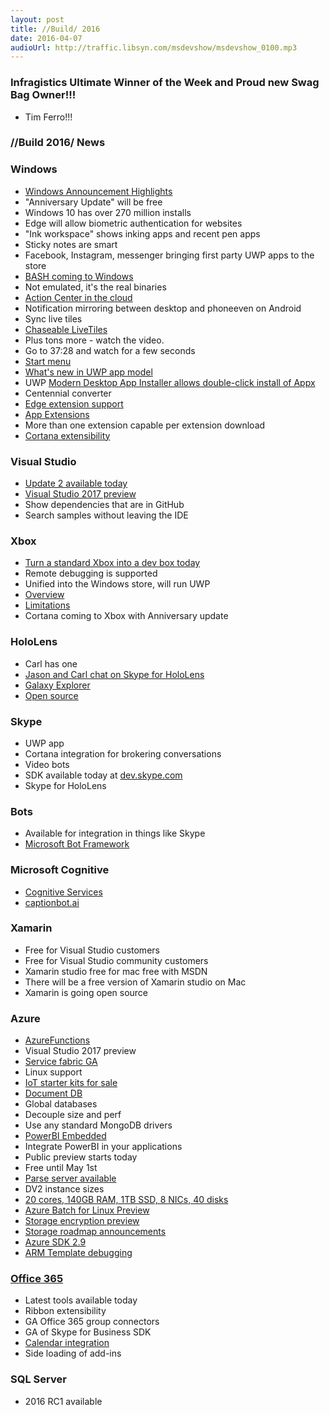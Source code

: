 ```yaml
---
layout: post
title: //Build/ 2016
date: 2016-04-07
audioUrl: http://traffic.libsyn.com/msdevshow/msdevshow_0100.mp3
---
```


### Infragistics Ultimate Winner of the Week and Proud new Swag Bag Owner!!!

 - Tim Ferro!!!

### //Build 2016/ News

### Windows

 - [Windows Announcement Highlights](https://www.youtube.com/watch?v=_8tEE2a6M0U)
 - "Anniversary Update" will be free
 - Windows 10 has over 270 million installs
 - Edge will allow biometric authentication for websites
 - "Ink workspace" shows inking apps and recent pen apps
 - Sticky notes are smart
 - Facebook, Instagram, messenger bringing first party UWP apps to the store
 - [BASH coming to Windows](https://blogs.windows.com/buildingapps/2016/03/30/run-bash-on-ubuntu-on-windows/)
  - Not emulated, it's the real binaries
 - [Action Center in the cloud](https://channel9.msdn.com/Events/Build/2016/B871)
  - Notification mirroring between desktop and phoneeven on Android
  - Sync live tiles
 - [Chaseable LiveTiles](https://channel9.msdn.com/events/Build/2016/B803)
  - Plus tons more - watch the video.
  - Go to 37:28 and watch for a few seconds
 - [Start menu](https://twitter.com/JenMsft/status/716844501789069312/photo/1)
 - [What's new in UWP app model](https://channel9.msdn.com/Events/Build/2016/B809)
 - UWP [Modern Desktop App Installer allows double-click install of Appx](https://channel9.msdn.com/Events/Build/2016/B809)
  - Centennial converter
 - [Edge extension support](https://developer.microsoft.com/en-us/microsoft-edge/extensions/)
 - [App Extensions](https://channel9.msdn.com/Events/Build/2016/B808)
  - More than one extension capable per extension download
 - [Cortana extensibility](https://channel9.msdn.com/Events/Build/2016/B834?ocid=player)

### Visual Studio

 - [Update 2 available today](https://blogs.msdn.microsoft.com/chuckw/2016/03/31/visual-studio-2015-update-2/)
 - [Visual Studio 2017 preview](https://blogs.msdn.microsoft.com/visualstudio/2016/04/01/visual-studio-15-take-on-dependencies-stay-productive/)
  - Show dependencies that are in GitHub
  - Search samples without leaving the IDE

### Xbox

 - [Turn a standard Xbox into a dev box today](https://msdn.microsoft.com/en-us/windows/uwp/xbox-apps/devkit-activation)
  - Remote debugging is supported
 - Unified into the Windows store, will run UWP
  - [Overview](https://channel9.msdn.com/Events/Build/2016/B883)
  - [Limitations](https://msdn.microsoft.com/library/windows/apps/mt693377)
 - Cortana coming to Xbox with Anniversary update

### HoloLens

 - Carl has one
  - [Jason and Carl chat on Skype for HoloLens](https://youtu.be/nCDqOb0kGDo)
 - [Galaxy Explorer](https://microsoftstudios.com/hololens/shareyouridea/galaxy-explorer/)
  - [Open source](https://github.com/Microsoft/GalaxyExplorer)

### Skype

 - UWP app
 - Cortana integration for brokering conversations
 - Video bots
 - SDK available today at [dev.skype.com](http://www.skype.com/en/developer/)
 - Skype for HoloLens 

### Bots

 - Available for integration in things like Skype
 - [Microsoft Bot Framework](https://dev.botframework.com/)

### Microsoft Cognitive

 - [Cognitive Services](https://www.microsoft.com/cognitive-services)
 - [captionbot.ai](http://captionbot.ai/)

### Xamarin

 - Free for Visual Studio customers 
 - Free for Visual Studio community customers 
 - Xamarin studio free for mac free with MSDN 
 - There will be a free version of Xamarin studio on Mac  
 - Xamarin is going open source 

### Azure

 - [AzureFunctions](https://azure.microsoft.com/en-us/services/functions/)
 - Visual Studio 2017 preview  
 - [Service fabric GA](https://azure.microsoft.com/en-us/blog/azure-service-fabric-is-ga/)
  - Linux support 
 - [IoT starter kits for sale](https://azure.microsoft.com/en-us/develop/iot/starter-kits/)
 - [Document DB](https://azure.microsoft.com/en-us/blog/documentdb-goes-planet-scale-with-global-databases-new-pricing-and-more-developer-choices/)
  - Global databases 
  - Decouple size and perf 
  - Use any standard  MongoDB drivers 
 - [PowerBI Embedded](https://powerbi.microsoft.com/en-us/blog/embed-the-wow-of-power-bi-in-your-applications-with-microsoft-power-bi-embedded/)
  - Integrate PowerBI in your applications 
  - Public preview starts today 
  - Free until May 1st 
 - [Parse server available](https://azure.microsoft.com/en-us/blog/announcing-the-publication-of-parse-server-with-azure-managed-services/)
 - DV2 instance sizes
  - [20 cores, 140GB RAM, 1TB SSD, 8 NICs, 40 disks](https://azure.microsoft.com/en-us/updates/announcing-new-dv2-series-virtual-machine-size/)
 - [Azure Batch for Linux Preview](https://azure.microsoft.com/en-us/blog/announcing-support-of-linux-vm-on-azure-batch-service/)
 - [Storage encryption preview](https://azure.microsoft.com/en-us/blog/build-2016-azure-storage-announcements/)
 - [Storage roadmap announcements](https://azure.microsoft.com/en-us/blog/build-2016-azure-storage-announcements/)
 - [Azure SDK 2.9](https://azure.microsoft.com/en-us/blog/announcing-visual-studio-azure-tools-and-sdk-2-9/)
 - [ARM Template debugging](https://azure.microsoft.com/en-us/blog/debugging-arm-template-deployments/)
 
### [Office 365](http://dev.office.com/blogs/build2016release)
 
 - Latest tools available today
 - Ribbon extensibility
 - GA Office 365 group connectors
 - GA of Skype for Business SDK
 - [Calendar integration](http://www.theverge.com/2016/3/30/11331174/windows-10-cortana-desktop-update)
 - Side loading of add-ins

### SQL Server

 - 2016 RC1 available
